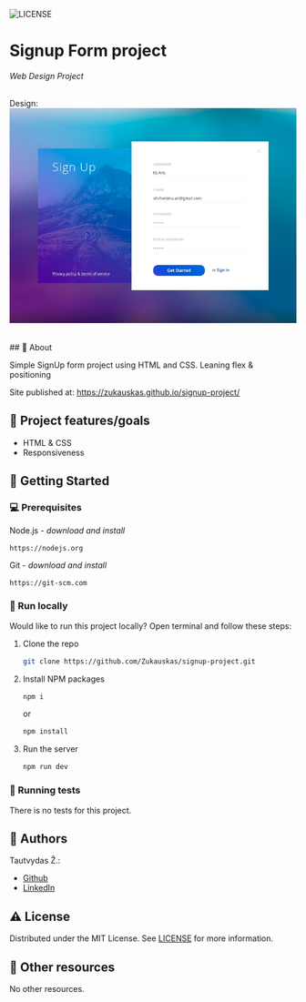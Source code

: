 ![LICENSE](https://img.shields.io/github/license/zukauskas/signup-project?style=for-the-badge)

# Signup Form project

_Web Design Project_
<br>
<br>

Design: ![DESIGN](./design.png)

<br>
## 🌟 About

Simple SignUp form project using HTML and CSS. Leaning flex & positioning

Site published at: https://zukauskas.github.io/signup-project/




## 🎯 Project features/goals

-   HTML & CSS
-   Responsiveness

## 🧰 Getting Started

### 💻 Prerequisites

Node.js - _download and install_

```
https://nodejs.org
```

Git - _download and install_

```
https://git-scm.com
```

### 🏃 Run locally

Would like to run this project locally? Open terminal and follow these steps:

1. Clone the repo
    ```sh
    git clone https://github.com/Zukauskas/signup-project.git
    ```
2. Install NPM packages
    ```sh
    npm i
    ```
    or
    ```sh
    npm install
    ```
3. Run the server
    ```sh
    npm run dev
    ```

### 🧪 Running tests

There is no tests for this project.

## 🎅 Authors

Tautvydas Ž.: 
 - [Github](https://github.com/Zukauskas)
 - [LinkedIn](https://www.linkedin.com/in/tautzuk/)

## ⚠️ License

Distributed under the MIT License. See [LICENSE](./LICENSE) for more information.

## 🔗 Other resources

No other resources.

